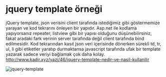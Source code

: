 # jquery template örneği

jQuery template, json verisini client tarafında istediğimiz gibi göstermemize yarayan ve kod tekrarını önleyen bir yapıdır. Asp.net ile kodlama yapıyorsanız repeater, listview gibi bir yapısı olduğunu düşünebilirsiniz, fakat aradaki fark verinin server tarafında değil client tarafında bind edilmesidir. Kod tekrarından kasıt json veri içerisinde dönerken sürekli td, tr, ul, li gibi etiketler yaratıp durmaktansa javascript tarafında ufak bir template yazarak sadece veriyi bağlamak çok daha kolay. 
http://www.kadir.xyz/yazi/46/jquery-template-nedir-ve-nasil-kullanilir

<img src="http://admin.kadir.xyz/img/article_pics/636155781865719716.PNG" alt="jquery-template" />
